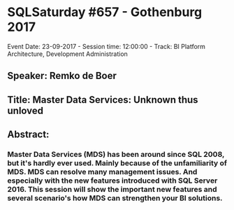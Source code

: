 # SQLSaturday #657 - Gothenburg 2017
Event Date: 23-09-2017 - Session time: 12:00:00 - Track: BI Platform Architecture, Development  Administration
## Speaker: Remko de Boer
## Title: Master Data Services: Unknown thus unloved
## Abstract:
### Master Data Services (MDS) has been around since SQL 2008, but it's hardly ever used. Mainly because of the unfamiliarity of MDS. MDS can resolve many management issues. And especially with the new features introduced with SQL Server 2016. This session will show the important new features and  several scenario's how MDS can strengthen your BI solutions.
